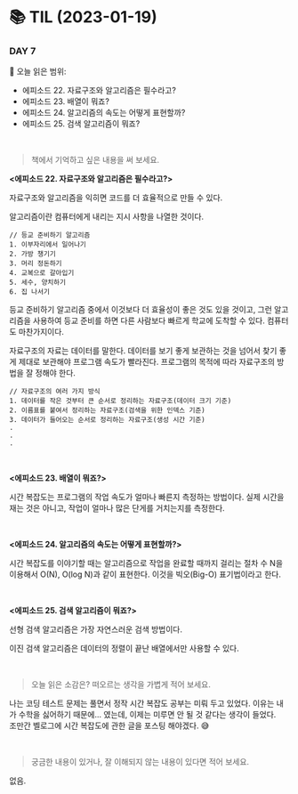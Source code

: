 # :books: TIL (2023-01-19)

### DAY 7
🔖 오늘 읽은 범위:
- 에피소드 22. 자료구조와 알고리즘은 필수라고?
- 에피소드 23. 배열이 뭐죠?
- 에피소드 24. 알고리즘의 속도는 어떻게 표현할까?
- 에피소드 25. 검색 알고리즘이 뭐죠?

<br>

> 책에서 기억하고 싶은 내용을 써 보세요.

**<에피소드 22. 자료구조와 알고리즘은 필수라고?>**  

자료구조와 알고리즘을 익히면 코드를 더 효율적으로 만들 수 있다.

알고리즘이란 컴퓨터에게 내리는 지시 사항을 나열한 것이다.

```
// 등교 준비하기 알고리즘
1. 이부자리에서 일어나기
2. 가방 챙기기
3. 머리 정돈하기
4. 교복으로 갈아입기
5. 세수, 양치하기
6. 집 나서기
```

등교 준비하기 알고리즘 중에서 이것보다 더 효율성이 좋은 것도 있을 것이고, 그런 알고리즘을 사용하여 등교 준비를 하면 다른 사람보다 빠르게 학교에 도착할 수 있다.
컴퓨터도 마찬가지이다.

자료구조의 자료는 데이터를 말한다. 데이터를 보기 좋게 보관하는 것을 넘어서 찾기 좋게 제대로 보관해야 프로그램 속도가 빨라진다. 프로그램의 목적에 따라 자료구조의 방법을 잘 정해야 한다.

```
// 자료구조의 여러 가지 방식
1. 데이터를 작은 것부터 큰 순서로 정리하는 자료구조(데이터 크기 기준)
2. 이름표를 붙여서 정리하는 자료구조(검색을 위한 인덱스 기준)
3. 데이터가 들어오는 순서로 정리하는 자료구조(생성 시간 기준)
.
.
.
```

<br>

**<에피소드 23. 배열이 뭐죠?>**  

시간 복잡도는 프로그램의 작업 속도가 얼마나 빠른지 측정하는 방법이다. 실제 시간을 재는 것은 아니고, 작업이 얼마나 많은 단게를 거치는지를 측정한다.

<br>

**<에피소드 24. 알고리즘의 속도는 어떻게 표현할까?>**

시간 복잡도를 이야기할 때는 알고리즘으로 작업을 완료할 때까지 걸리는 절차 수 N을 이용해서 O(N), O(log N)과 같이 표현한다. 이것을 빅오(Big-O) 표기법이라고 한다.

<br>

**<에피소드 25. 검색 알고리즘이 뭐죠?>**

선형 검색 알고리즘은 가장 자연스러운 검색 방법이다.
[](25%20-%20%EC%84%A0%ED%98%95%EA%B2%80%EC%83%89%EC%95%8C%EA%B3%A0%EB%A6%AC%EC%A6%981.PNG)
[](25%20-%20%EC%84%A0%ED%98%95%EA%B2%80%EC%83%89%EC%95%8C%EA%B3%A0%EB%A6%AC%EC%A6%982.PNG)

이진 검색 알고리즘은 데이터의 정렬이 끝난 배열에서만 사용할 수 있다.
[](25%20-%20%EC%9D%B4%EC%A7%84%EA%B2%80%EC%83%89%EC%95%8C%EA%B3%A0%EB%A6%AC%EC%A6%981.PNG)
[](25%20-%20%EC%9D%B4%EC%A7%84%EA%B2%80%EC%83%89%EC%95%8C%EA%B3%A0%EB%A6%AC%EC%A6%982.PNG)

<br>

> 오늘 읽은 소감은? 떠오르는 생각을 가볍게 적어 보세요.

나는 코딩 테스트 문제는 풀면서 정작 시간 복잡도 공부는 미뤄 두고 있었다. 이유는 내가 수학을 싫어하기 때문에... 였는데, 이제는 미루면 안 될 것 같다는 생각이 들었다.  
조만간 벨로그에 시간 복잡도에 관한 글을 포스팅 해야겠다. 😅

<br>

> 궁금한 내용이 있거나, 잘 이해되지 않는 내용이 있다면 적어 보세요.

없음.